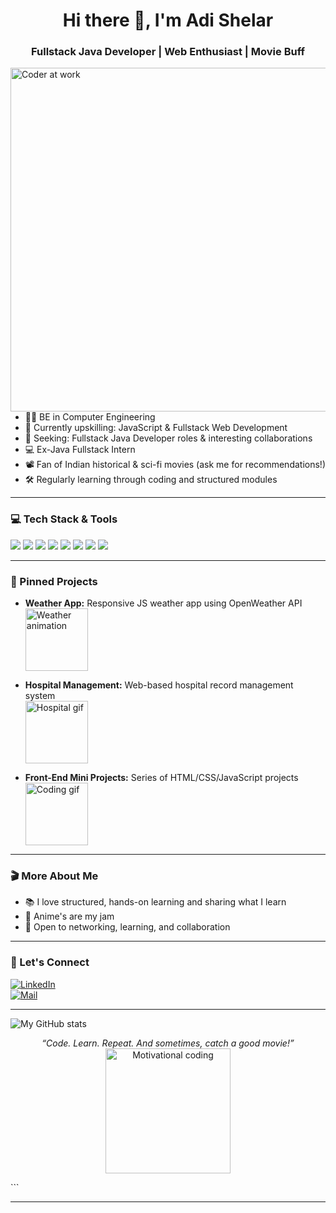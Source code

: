 
<h1 align="center">Hi there 👋, I'm Adi Shelar</h1>
<h3 align="center">Fullstack Java Developer | Web Enthusiast | Movie Buff</h3>

<img src="https://media.giphy.com/media/qgQUggAC3Pfv687qPC/giphy.gif" width="550" align="right" alt="Coder at work">

---

- 🧑‍💻 BE in Computer Engineering
- 🌱 Currently upskilling: JavaScript & Fullstack Web Development
- 🎯 Seeking: Fullstack Java Developer roles & interesting collaborations
- 💻 Ex-Java Fullstack Intern
- 📽️ Fan of Indian historical & sci-fi movies (ask me for recommendations!)
- 🛠️ Regularly learning through coding and structured modules

---

### 💻 Tech Stack & Tools
<img src="https://img.shields.io/badge/Java-informational?style=for-the-badge&logo=java&logoColor=white"/>
<img src="https://img.shields.io/badge/Javascript-informational?style=for-the-badge&logo=javascript&logoColor=white"/>
<img src="https://img.shields.io/badge/HTML5-informational?style=for-the-badge&logo=html5&logoColor=white"/>
<img src="https://img.shields.io/badge/CSS3-informational?style=for-the-badge&logo=css3&logoColor=white"/>
<img src="https://img.shields.io/badge/Git-informational?style=for-the-badge&logo=git&logoColor=white"/>
<img src="https://img.shields.io/badge/Spring_Boot-informational?style=for-the-badge&logo=spring-boot&logoColor=white"/>
<img src="https://img.shields.io/badge/MySQL-informational?style=for-the-badge&logo=mysql&logoColor=white"/>
<img src="https://img.shields.io/badge/React-informational?style=for-the-badge&logo=react&logoColor=white"/>

---

### 📌 Pinned Projects
- **Weather App:** Responsive JS weather app using OpenWeather API  
  <img src="https://media.giphy.com/media/3orieVVSG0OXG0lMzW/giphy.gif" width="100" alt="Weather animation">

- **Hospital Management:** Web-based hospital record management system  
  <img src="https://media.giphy.com/media/l2JehQ2GitHGdVG9y/giphy.gif" width="100" alt="Hospital gif">

- **Front-End Mini Projects:** Series of HTML/CSS/JavaScript projects  
  <img src="https://media.giphy.com/media/3o7TKD52oAdpE6IaLe/giphy.gif" width="100" alt="Coding gif">

---

### 🎬 More About Me
- 📚 I love structured, hands-on learning and sharing what I learn  
- 🍿 Anime's are my jam  
- 🤝 Open to networking, learning, and collaboration  

---

### 🚀 Let's Connect
[![LinkedIn](https://img.shields.io/badge/LinkedIn-blue?style=for-the-badge&logo=linkedin&logoColor=white)](https://www.linkedin.com/in/adi190717/)  
[![Mail](https://img.shields.io/badge/Email-informational?style=for-the-badge&logo=gmail&logoColor=white)](mailto:adishelar2001@gmail.com)  

---

![My GitHub stats](https://github-readme-stats.vercel.app/api?username=ADI190717&show_icons=true&hide_title=true&theme=radical)

<p align="center">
  <i>“Code. Learn. Repeat. And sometimes, catch a good movie!”</i>  
  <br>
  <img src="https://media.giphy.com/media/3o6ZtpxSZbQRRnwCKQ/giphy.gif" width="200" alt="Motivational coding">
</p>
```

***
